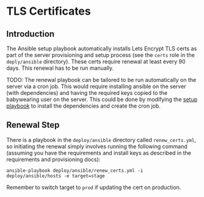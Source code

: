 # TLS Certificates

## Introduction

The Ansible setup playbook automatically installs Lets Encrypt TLS certs as part of the server provisioning and setup
process (see the `certs` role in the `deply/ansible` directory). These certs require renewal at least every 90 days.
This renewal has to be run manually.

TODO: The renewal playbook can be tailored to be run automatically on the server via a cron job. This would require
installing ansible on the server (with dependencies) and having the required keys copied to the babywearing user on the server. This
could be done by modifying the [setup playbook](./setup.md) to install the dependencies and create the cron job.

## Renewal Step

There is a playbook in the `deploy/ansible` directory called `renew_certs.yml`, so initiating the renewal simply
involves running the following command (assuming you have the requirements and install keys as described in the
requirements and provisioning docs):

    ansible-playbook deploy/ansible/renew_certs.yml -i deploy/ansible/hosts -e target=stage

Remember to switch target to `prod` if updating the cert on production.
